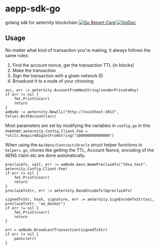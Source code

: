 # aepp-sdk-go

golang sdk for aeternity blockchain
[![Go Report Card](https://goreportcard.com/badge/github.com/aeternity/aepp-sdk-go)](https://goreportcard.com/report/github.com/aeternity/aepp-sdk-go) [![GoDoc](https://godoc.org/github.com/aeternity/aepp-sdk-go?status.svg)](https://godoc.org/github.com/aeternity/aepp-sdk-go)


## Usage
No matter what kind of transaction you're making, it always follows the same rules:
1. Find the account nonce, get the transaction TTL (in blocks)
2. Make the transaction
3. Sign the transaction with a given network ID
4. Broadcast it to a node of your choosing

```
acc, err := aeternity.AccountFromHexString(senderPrivateKey)
if err != nil {
    fmt.Println(err)
    return
}
aeNode := aeternity.NewCli("http://localhost:3013", false).WithAccount(acc)
```

Most parameters are set by modifying the variables in `config.go` in this manner:
`aeternity.Config.Client.Fee = *utils.RequireBigIntFromString("100000000000000")`

When using the `Ae/Aens/Contract/Oracle` struct helper functions in `helpers.go`, chores like getting the TTL, Account Nonce, encoding of the AENS claim etc are done automatically.
```
preclaimTx, salt, err := aeNode.Aens.NamePreclaimTx("fdsa.test", aeternity.Config.Client.Fee)
if err != nil {
    fmt.Println(err)
    return
}
preclaimTxStr, err := aeternity.BaseEncodeTx(&preclaimTx)

signedTxStr, hash, signature, err := aeternity.SignEncodeTxStr(acc, preclaimTxStr, "ae_docker")
if err != nil {
    fmt.Println(err)
    return
}

err = aeNode.BroadcastTransaction(signedTxStr)
if err != nil {
    panic(err)
}
```